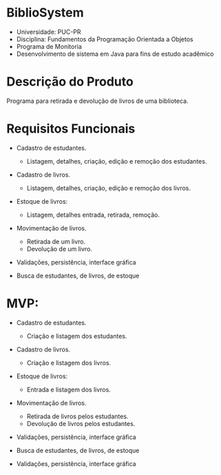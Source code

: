 # BiblioSystem

- Universidade: PUC-PR
- Disciplina: Fundamentos da Programação Orientada a Objetos
- Programa de Monitoria
- Desenvolvimento de sistema em Java para fins de estudo acadêmico

# Descrição do Produto

Programa para retirada e devolução de livros de uma biblioteca.


# Requisitos Funcionais

- Cadastro de estudantes. 
  - Listagem, detalhes, criação, edição e remoção dos estudantes. 

- Cadastro de livros. 
  - Listagem, detalhes, criação, edição e remoção dos livros. 

- Estoque de livros: 
  - Listagem, detalhes entrada, retirada, remoção. 

- Movimentação de livros. 
  - Retirada de um livro. 
  - Devolução de um livro.

- Validações, persistência, interface gráfica 

- Busca de estudantes, de livros, de estoque 


# MVP: 

- Cadastro de estudantes. 
  - Criação e listagem dos estudantes. 
  
- Cadastro de livros. 
  - Criação e listagem dos livros. 
  
- Estoque de livros: 
  - Entrada e listagem dos livros. 
  
- Movimentação de livros. 
  - Retirada de livros pelos estudantes. 
  - Devolução de livros pelos estudantes. 
  
- Validações, persistência, interface gráfica 
- Busca de estudantes, de livros, de estoque 
- Validações, persistência, interface gráfica 

 
